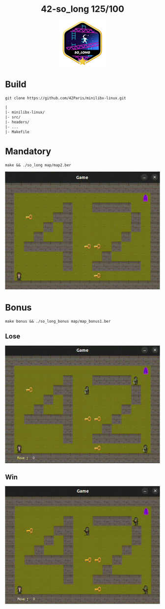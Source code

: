 <h1 align="center">
42-so_long 125/100
</h1>
<div align="center">
  <img src="./badge/so_longm.png" alt="badge-so_long">
</div>

# Build
```
git clone https://github.com/42Paris/minilibx-linux.git
```
```
|
|- minilibx-linux/
|- src/
|- headers/
|- ...
|- Makefile
```
# Mandatory
```
make && ./so_long map/map2.ber
```
<div align="center">
  <img src="./gif/mandatory.gif" alt="gif_mandatory">
</div>

# Bonus
```
make bonus && ./so_long_bonus map/map_bonus1.ber
```

## Lose

<div align="center">
  <img src="./gif/bonus_lose.gif" alt="gif_bonus_lose">
</div>

## Win
<div align="center">
  <img src="./gif/bonus_win.gif" alt="gif_bonus_win">
</div>
